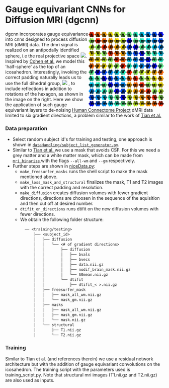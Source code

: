 # Gauge equivariant CNNs for Diffusion MRI (dgcnn)

<img src='https://github.com/uhussai7/images/blob/main/rectangle.svg' align='right' width='240'>

dgcnn incorporates gauge equivariance into cnns designed to process diffusion MRI (dMRI) data. The dmri signal is realized on an antipodally identified sphere, i.e the real projective space <img src='https://latex.codecogs.com/svg.image?\mathbb{R}P^2'>. Inspired by <a href=https://arxiv.org/pdf/1902.04615.pdf>Cohen et al.</a> we model this 'half-sphere' as the top of an icosahedron. Interestingly, invoking the correct padding naturally leads us to use the full dihedral group, <img src='https://latex.codecogs.com/svg.image?D_6'> , to include reflections in addition to rotations of the hexagon, as shown in the image on the right. Here we show the application of such gauge equivariant layers to de-noising <a href ='https://www.humanconnectome.org/'>Human Connectome Project</a> dMRI data limited to six gradient directions, a problem similar to the work of <a href='https://www.sciencedirect.com/science/article/pii/S1053811920305036'>Tian et al. </a>

### Data preparation
- Select random subject id's for training and testing, one approach is shown in [`dataHandling/subject_list_generator.py`](dataHandling/subject_list_generator.py).
- Similar to <a href='https://www.sciencedirect.com/science/article/pii/S1053811920305036'>Tian et al. </a> we use a mask that avoids CSF. For this we need a grey matter and a white matter mask, which can be made from <a href='https://surfer.nmr.mgh.harvard.edu/fswiki/mri_binarize'> `mri_binarize` </a> with the flags `--all-wm` and `--gm` respectively.
- Further steps are shown in [niceData.py](niceData.py):
    - `make_freesurfer_masks` runs the shell script to make the mask mentioned above.
    - `make_loss_mask_and_structural` finalizes the mask, T1 and T2 images with the correct padding and resolution.
    - `make_diffusion` creates diffusion volumes with fewer gradient directions, directions are choosen in the sequence of the aquisition and then cut off at desired number.
    - `dtifit_on_directions` runs dtifit on the new diffusion volumes with fewer directions.
    - We obtain the following folder structure:
      ```
        ── <training/testing>
            ├── <subject_id>
            │   ├── diffusion
            │   │   └── <# of gradient directions>
            │   │       ├── diffusion
            │   │       │   ├── bvals
            │   │       │   ├── bvecs
            │   │       │   ├── data.nii.gz
            │   │       │   ├── nodif_brain_mask.nii.gz
            │   │       │   └── S0mean.nii.gz
            │   │       └── dtifit
            │   │           ├── dtifit_< >.nii.gz
            │   ├── freesurfer_mask
            │   │   ├── mask_all_wm.nii.gz
            │   │   └── mask_gm.nii.gz
            │   ├── masks
            │   │   ├── mask_all_wm.nii.gz
            │   │   ├── mask_gm.nii.gz
            │   │   └── mask.nii.gz
            │   └── structural
            │       ├── T1.nii.gz
            │       └── T2.nii.gz
      ```
### Training
Similar to Tian et al. (and references therein) we use a residual network architecture but with the addition of gauge equivariant convolutions on the icosahedron. The training script with the parameters used is training_script.py. Note that structural mri images (T1.nii.gz and T2.nii.gz) are also used as inputs.
